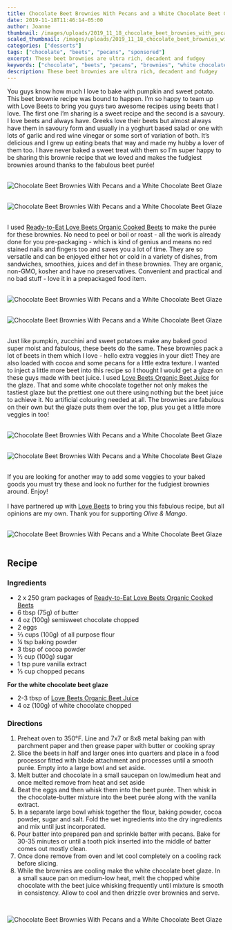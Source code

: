 ```yaml
---
title: Chocolate Beet Brownies With Pecans and a White Chocolate Beet Glaze
date: 2019-11-18T11:46:14-05:00
author: Joanne
thumbnail: /images/uploads/2019_11_18_chocolate_beet_brownies_with_pecans_and_a_white_chocolate_beet_glaze_1.jpg
scaled_thumbnail: /images/uploads/2019_11_18_chocolate_beet_brownies_with_pecans_and_a_white_chocolate_beet_glaze_0.jpg
categories: ["desserts"]
tags: ["chocolate", "beets", "pecans", "sponsored"]
excerpt: These beet brownies are ultra rich, decadent and fudgey
keywords: ["chocolate", "beets", "pecans", "brownies", "white chocolate"]
description: These beet brownies are ultra rich, decadent and fudgey
---
```


You guys know how much I love to bake with pumpkin and sweet potato. This beet brownie recipe was bound to happen. I’m so happy to team up with Love Beets to bring you guys two awesome recipes using beets that I love. The first one I’m sharing is a sweet recipe and the second is a savoury. I love beets and always have. Greeks love their beets but almost always have them in savoury form and usually in a yoghurt based salad or one with lots of garlic and red wine vinegar or some sort of variation of both. It’s delicious and I grew up eating beats that way and made my hubby a lover of them too. I have never baked a sweet treat with them so I’m super happy to be sharing this brownie recipe that we loved and makes the fudgiest brownies around thanks to the fabulous beet purée!
</br>
</br>

![Chocolate Beet Brownies With Pecans and a White Chocolate Beet Glaze](/images/uploads/2019_11_18_chocolate_beet_brownies_with_pecans_and_a_white_chocolate_beet_glaze_2.jpg)
</br>
</br>

![Chocolate Beet Brownies With Pecans and a White Chocolate Beet Glaze](/images/uploads/2019_11_18_chocolate_beet_brownies_with_pecans_and_a_white_chocolate_beet_glaze_3.jpg)
</br>
</br>

I used <span class="highlight"><a rel="nofollow" href="https://www.lovebeets.com/products/organic-cooked-beets/">Ready-to-Eat Love Beets Organic Cooked Beets</a></span> </span> to make the purée for these brownies. No need to peel or boil or roast - all the work is already done for you pre-packaging - which is kind of genius and means no red stained nails and fingers too and saves you a lot of time. They are so versatile and can be enjoyed either hot or cold in a variety of dishes, from sandwiches, smoothies, juices and def in these brownies. They are organic, non-GMO, kosher and have no preservatives. Convenient and practical and no bad stuff - love it in a prepackaged food item. 
</br>
</br>

![Chocolate Beet Brownies With Pecans and a White Chocolate Beet Glaze](/images/uploads/2019_11_18_chocolate_beet_brownies_with_pecans_and_a_white_chocolate_beet_glaze_4.jpg)
</br>
</br>

![Chocolate Beet Brownies With Pecans and a White Chocolate Beet Glaze](/images/uploads/2019_11_18_chocolate_beet_brownies_with_pecans_and_a_white_chocolate_beet_glaze_5.jpg)
</br>
</br>

Just like pumpkin, zucchini and sweet potatoes make any baked good super moist and fabulous, these beets do the same. These brownies pack a lot of beets in them which I love - hello extra veggies in your diet! They are also loaded with cocoa and some pecans for a little extra texture. I wanted to inject a little more beet into this recipe so I thought I would get a glaze on these guys made with beet juice. I used <span class="highlight"><a rel="nofollow" href="https://www.lovebeets.com/product/organic-beet-juice/">Love Beets Organic Beet Juice</a></span> for the glaze. That and some white chocolate together not only makes the tastiest glaze but the prettiest one out there using nothing but the beet juice to achieve it. No artificial colouring needed at all.  The brownies are fabulous on their own but the glaze puts them over the top, plus you get a little more veggies in too! 
</br>
</br>

![Chocolate Beet Brownies With Pecans and a White Chocolate Beet Glaze](/images/uploads/2019_11_18_chocolate_beet_brownies_with_pecans_and_a_white_chocolate_beet_glaze_6.jpg)
</br>
</br>

![Chocolate Beet Brownies With Pecans and a White Chocolate Beet Glaze](/images/uploads/2019_11_18_chocolate_beet_brownies_with_pecans_and_a_white_chocolate_beet_glaze_7.jpg)
</br>
</br>

If you are looking for another way to add some veggies to your baked goods you must try these and look no further for the fudgiest brownies around. Enjoy! 
</br>
</br>
I have partnered up with <span class="highlight"><a rel="nofollow" href="https://www.lovebeets.com">Love Beets</a></span> to bring you this fabulous recipe, but all opinions are my own. Thank you for supporting _Olive & Mango_.
</br>
</br>

![Chocolate Beet Brownies With Pecans and a White Chocolate Beet Glaze](/images/uploads/2019_11_18_chocolate_beet_brownies_with_pecans_and_a_white_chocolate_beet_glaze_8.jpg)
</br>
</br>

## Recipe
### Ingredients 

* <span itemprop="ingredients">2 x 250 gram packages of <span class="highlight"><a rel="nofollow" href="https://www.lovebeets.com/products/organic-cooked-beets/">Ready-to-Eat Love Beets Organic Cooked Beets</a></span> </span>
* <span itemprop="ingredients">6 tbsp (75g) of butter </span>
* <span itemprop="ingredients">4 oz (100g) semisweet chocolate chopped </span>
* <span itemprop="ingredients">2 eggs</span>
* <span itemprop="ingredients">&frac23; cups (100g) of all purpose flour </span>
* <span itemprop="ingredients">&frac14; tsp baking powder </span>
* <span itemprop="ingredients">3 tbsp of cocoa powder </span>
* <span itemprop="ingredients">&frac12; cup (100g) sugar </span>
* <span itemprop="ingredients">1 tsp pure vanilla extract </span>
* <span itemprop="ingredients">&frac13; cup chopped pecans</span>

__For the white chocolate beet glaze__

* <span itemprop="ingredients">2-3 tbsp of <span class="highlight"><a rel="nofollow" href="https://www.lovebeets.com/product/organic-beet-juice/">Love Beets Organic Beet Juice</a></span> </span>
* <span itemprop="ingredients">4 oz (100g) of white chocolate chopped </span>

### Directions 

1. Preheat oven to 350°F. Line and 7x7 or 8x8 metal baking pan with parchment paper and then grease paper with butter or cooking spray 
1. Slice the beets in half and larger ones into quarters and place in a food processor fitted with blade attachment and processes until a smooth purée. Empty into a large bowl and set aside. 
1. Melt butter and chocolate in a small saucepan on low/medium heat and once melted remove from heat and set aside 
1. Beat the eggs and then whisk them into the beet purée. Then whisk in the chocolate-butter mixture into the beet purée along with the vanilla extract. 
1. In a separate large bowl whisk together the flour, baking powder, cocoa powder, sugar and salt. Fold the wet ingredients into the dry ingredients and mix until just incorporated. 
1. Pour batter into prepared pan and sprinkle batter with pecans. Bake for 30-35 minutes or until a tooth pick inserted into the middle of batter comes out mostly clean. 
1. Once done remove from oven and let cool completely on a cooling rack before slicing. 
1. While the brownies are cooling make the white chocolate beet glaze. In a small sauce pan on medium-low heat, melt the chopped white chocolate with the beet juice whisking frequently until mixture is smooth in consistency. Allow to cool and then drizzle over brownies and serve. 

</br>

![Chocolate Beet Brownies With Pecans and a White Chocolate Beet Glaze](/images/uploads/2019_11_18_chocolate_beet_brownies_with_pecans_and_a_white_chocolate_beet_glaze_9.jpg)
